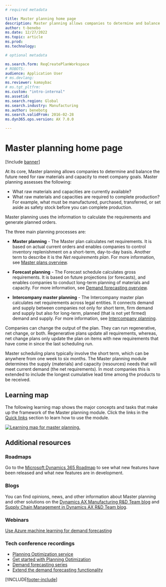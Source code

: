 ```yaml
---
# required metadata

title: Master planning home page
description: Master planning allows companies to determine and balance the future need for raw materials and capacity to meet company goals. 
author: t-benebo
ms.date: 12/27/2022
ms.topic: article
ms.prod: 
ms.technology: 

# optional metadata

ms.search.form: ReqCreatePlanWorkspace
# ROBOTS: 
audience: Application User
# ms.devlang: 
ms.reviewer: kamaybac
# ms.tgt_pltfrm: 
ms.custom: "intro-internal"
ms.assetid: 
ms.search.region: Global
ms.search.industry: Manufacturing
ms.author: benebotg
ms.search.validFrom: 2016-02-28
ms.dyn365.ops.version: AX 7.0.0

---
```


# Master planning home page

[!include [banner](../includes/banner.md)]

At its core, Master planning allows companies to determine and balance the future need for raw materials and capacity to meet company goals. Master planning assesses the following:

- What raw materials and capacities are currently available?
- What raw materials and capacities are required to complete production? For example, what must be manufactured, purchased, transferred, or set aside as safety stock before you can complete production.

Master planning uses the information to calculate the requirements and generate planned orders.

The three main planning processes are:

- **Master planning** - The Master plan calculates net requirements. It is based on actual current orders and enables companies to control inventory replenishment on a short-term, day-to-day basis. Another term to describe it is the *Net requirements plan*. For more information, see [Master plans overview](master-plans.md).

- **Forecast planning** - The Forecast schedule calculates gross requirements. It is based on future projections (or forecasts), and enables companies to conduct long-term planning of materials and capacity. For more information, see [Demand forecasting overview](introduction-demand-forecasting.md).

- **Intercompany master planning** - The Intercompany master plan calculates net requirements across legal entities. It connects demand and supply between companies not only for short term, firm demand and supply but also for long-term, planned (that is not yet firmed) demand and supply. For more information, see [Intercompany planning](planning-optimization/Intercompany-planning.md).

Companies can change the output of the plan. They can run regenerative, net change, or both. Regenerative plans update all requirements, whereas, net change plans only update the plan on items with new requirements that have come in since the last scheduling run.

Master scheduling plans typically involve the short term, which can be anywhere from one week to six months. The Master planning module determines the supply (materials) and capacity (resources) needs that will meet current demand (the net requirements). In most companies this is extended to include the longest cumulative lead time among the products to be received.

## Learning map

The following learning map shows the major concepts and tasks that make up the framework of the Master planning module. Click the links in the [Quick links](#quick-links) section to learn how to use the module.

[![Learning map for master planning.](./media/master-planning-learning-map.png)](./media/master-planning-learning-map.png)

## Additional resources

### Roadmaps

Go to the [Microsoft Dynamics 365 Roadmap](https://roadmap.dynamics.com/) to see what new features have been released and what new features are in development.

### Blogs

You can find opinions, news, and other information about Master planning and other solutions on the
[Dynamics AX Manufacturing R&D Team blog](/archive/blogs/axmfg/) and [Supply Chain Management in Dynamics AX R&D Team blog](https://blogs.msdn.microsoft.com/dynamicsaxscm).

### Webinars

[Use Azure machine learning for demand forecasting](https://www.youtube.com/watch?v=4nQsccdFFDA&feature=youtu.be)

### Tech conference recordings

- [Planning Optimization service](https://community.dynamics.com/365/dynamics-365-fasttrack/b/techtalks/posts/dynamics-365-supply-chain-management---planning-optimization-service-february-21-2020)
- [Get started with Planning Optimization](https://community.dynamics.com/365/dynamics-365-fasttrack/b/techtalks/posts/get-started-with-planning-optimization-for-dynamics-365-supply-chain-management-march-1-2021)
- [Demand forecasting series](https://community.dynamics.com/365/dynamics-365-fasttrack/b/techtalks/posts/demand-forecasting-with-azure-machine-learning-series)
- [Extend the demand forecasting functionality](https://www.youtube.com/watch?v=4OIKIXLiNjI&feature=youtu.be)



[!INCLUDE[footer-include](../../includes/footer-banner.md)]
